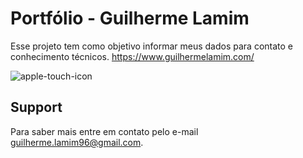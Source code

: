 
# Portfólio - Guilherme Lamim

Esse projeto tem como objetivo informar meus dados para contato e conhecimento técnicos.
https://www.guilhermelamim.com/

![apple-touch-icon](https://user-images.githubusercontent.com/42879573/216397714-e533730f-1b0c-4da8-aca9-324f87b41f77.png)


## Support

Para saber mais entre em contato pelo e-mail guilherme.lamim96@gmail.com.

